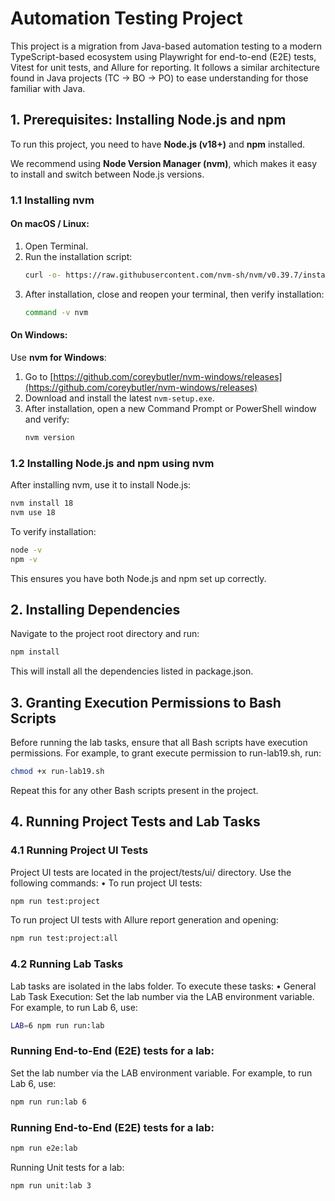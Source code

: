 # Automation Testing Project

This project is a migration from Java-based automation testing to a modern TypeScript-based ecosystem using Playwright for end-to-end (E2E) tests, Vitest for unit tests, and Allure for reporting. It follows a similar architecture found in Java projects (TC → BO → PO) to ease understanding for those familiar with Java.

## 1. Prerequisites: Installing Node.js and npm

To run this project, you need to have **Node.js (v18+)** and **npm** installed.

We recommend using **Node Version Manager (nvm)**, which makes it easy to install and switch between Node.js versions.

### 1.1 Installing nvm

#### On macOS / Linux:

1. Open Terminal.
2. Run the installation script:
   ```bash
   curl -o- https://raw.githubusercontent.com/nvm-sh/nvm/v0.39.7/install.sh | bash
   ```
3. After installation, close and reopen your terminal, then verify installation:
   ```bash
   command -v nvm
   ```

#### On Windows:

Use **nvm for Windows**:

1. Go to [https://github.com/coreybutler/nvm-windows/releases](https://github.com/coreybutler/nvm-windows/releases)
2. Download and install the latest `nvm-setup.exe`.
3. After installation, open a new Command Prompt or PowerShell window and verify:
   ```cmd
   nvm version
   ```

### 1.2 Installing Node.js and npm using nvm

After installing nvm, use it to install Node.js:

```bash
nvm install 18
nvm use 18
```

To verify installation:

```bash
node -v
npm -v
```

This ensures you have both Node.js and npm set up correctly.

## 2. Installing Dependencies

Navigate to the project root directory and run:

```bash
npm install
```

This will install all the dependencies listed in package.json.

## 3. Granting Execution Permissions to Bash Scripts

Before running the lab tasks, ensure that all Bash scripts have execution permissions. For example, to grant execute permission to run-lab19.sh, run:

```bash
chmod +x run-lab19.sh
```

Repeat this for any other Bash scripts present in the project.

## 4. Running Project Tests and Lab Tasks

### 4.1 Running Project UI Tests

Project UI tests are located in the project/tests/ui/ directory. Use the following commands:
• To run project UI tests:

```bash
npm run test:project
```

To run project UI tests with Allure report generation and opening:

```bash
npm run test:project:all
```

### 4.2 Running Lab Tasks

Lab tasks are isolated in the labs folder. To execute these tasks:
• General Lab Task Execution:
Set the lab number via the LAB environment variable. For example, to run Lab 6, use:

```bash
LAB=6 npm run run:lab
```

### Running End-to-End (E2E) tests for a lab:

Set the lab number via the LAB environment variable. For example, to run Lab 6, use:

```bash
npm run run:lab 6
```

### Running End-to-End (E2E) tests for a lab:

```bash
npm run e2e:lab
```

Running Unit tests for a lab:

```bash
npm run unit:lab 3
```
